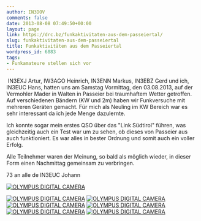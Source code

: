 ```yaml
---
author: IN3DOV
comments: false
date: 2013-08-08 07:49:50+00:00
layout: page
link: https://drc.bz/funkaktivitaten-aus-dem-passeiertal/
slug: funkaktivitaten-aus-dem-passeiertal
title: Funkaktivitäten aus dem Passeiertal
wordpress_id: 6883
tags:
- Funkamateure stellen sich vor
---
```


 IN3EXJ Artur, IW3AGO Heinrich, IN3ENN Markus, IN3EBZ Gerd und ich, IN3EUC Hans, hatten uns am Samstag Vormittag, den 03.08.2013, auf der Vermohler Mader in Walten in Passeier bei traumhaftem Wetter getroffen. Auf verschiedenen Bändern (KW und 2m) haben wir Funkversuche mit mehreren Geräten gemacht. Für mich als Neuling im KW Bereich war es sehr interessant da ich jede Menge dazulernte.




Ich konnte sogar mein erstes QSO über das "Link Südtirol" führen, was gleichzeitig auch ein Test war um zu sehen, ob dieses von Passeier aus auch funktioniert. Es war alles in bester Ordnung und somit auch ein voller Erfolg.




Alle Teilnehmer waren der Meinung, so bald als möglich wieder, in dieser Form einen Nachmittag gemeinsam zu verbringen.




73 an alle de IN3EUC Johann




[![OLYMPUS DIGITAL CAMERA](https://drc.bz/wp-content/uploads/2013/08/K800_K1600_P8030635.jpg)](https://drc.bz/wp-content/uploads/2013/08/K800_K1600_P8030635.jpg)




[![OLYMPUS DIGITAL CAMERA](https://drc.bz/wp-content/uploads/2013/08/K800_K1600_P8030611.jpg)](https://drc.bz/wp-content/uploads/2013/08/K800_K1600_P8030611.jpg) [![OLYMPUS DIGITAL CAMERA](https://drc.bz/wp-content/uploads/2013/08/K800_K1600_P8030621.jpg)](https://drc.bz/wp-content/uploads/2013/08/K800_K1600_P8030621.jpg) [![OLYMPUS DIGITAL CAMERA](https://drc.bz/wp-content/uploads/2013/08/K800_K1600_P8030628.jpg)](https://drc.bz/wp-content/uploads/2013/08/K800_K1600_P8030628.jpg) [![OLYMPUS DIGITAL CAMERA](https://drc.bz/wp-content/uploads/2013/08/K800_P8030626.jpg)](https://drc.bz/wp-content/uploads/2013/08/K800_P8030626.jpg) [![OLYMPUS DIGITAL CAMERA](https://drc.bz/wp-content/uploads/2013/08/K800_P8030633.jpg)](https://drc.bz/wp-content/uploads/2013/08/K800_P8030633.jpg) [![OLYMPUS DIGITAL CAMERA](https://drc.bz/wp-content/uploads/2013/08/K800_P8030634.jpg)](https://drc.bz/wp-content/uploads/2013/08/K800_P8030634.jpg)



